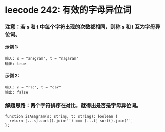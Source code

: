 # leecode 242: 有效的字母异位词
### 注意：若 s 和 t 中每个字符出现的次数都相同，则称 s 和 t 互为字母异位词。
#### 示例 1:
```
输入: s = "anagram", t = "nagaram"
输出: true
```
#### 示例 2:
```
输入: s = "rat", t = "car"
输出: false
```
### 解题思路：两个字符排序在对比，就得出是否是字母异位词。
```
function isAnagram(s: string, t: string): boolean {
  return [...s].sort().join('') === [...t].sort().join('')
};
```